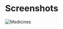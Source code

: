 # Screenshots <br />
![Medicines](https://raw.githubusercontent.com/emyylii/EmilysMedicines/screenshots/EmilysMedicines.jpg) <br />
